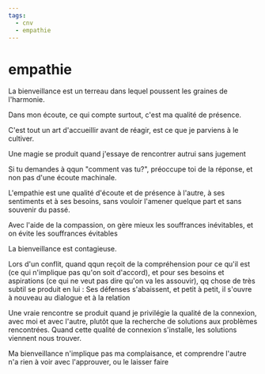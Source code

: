 ```yaml
---
tags:
  - cnv
  - empathie
---
```

# empathie

La bienveillance est un terreau dans lequel poussent les graines de l'harmonie.

Dans mon écoute, ce qui compte surtout, c'est ma qualité de présence.

C'est tout un art d'accueillir avant de réagir, est ce que je parviens à le cultiver.

Une magie se produit quand j'essaye de rencontrer autrui sans jugement

Si tu demandes à qqun "comment vas tu?", préoccupe toi de la réponse, et non pas d'une écoute machinale.

L'empathie est une qualité d'écoute et de présence à l'autre, à ses sentiments et à ses besoins, sans vouloir l'amener quelque part et sans souvenir du passé.

Avec l'aide de la compassion, on gère mieux les souffrances inévitables, et on évite les souffrances évitables

La bienveillance est contagieuse.

Lors d'un conflit, quand qqun reçoit de la compréhension pour ce qu'il est (ce qui n'implique pas qu'on soit d'accord), et pour ses besoins et aspirations (ce qui ne veut pas dire qu'on va les assouvir), qq chose de très subtil se produit en lui : Ses défenses s'abaissent, et petit à petit, il s'ouvre à nouveau au dialogue et à la relation

Une vraie rencontre se produit quand je privilégie la qualité de la connexion, avec moi et avec l'autre, plutôt que la recherche de solutions aux problèmes rencontrées. Quand cette qualité de connexion s'installe, les solutions viennent nous trouver.

Ma bienveillance n'implique pas ma complaisance, et comprendre l'autre n'a rien à voir avec l'approuver, ou le laisser faire


